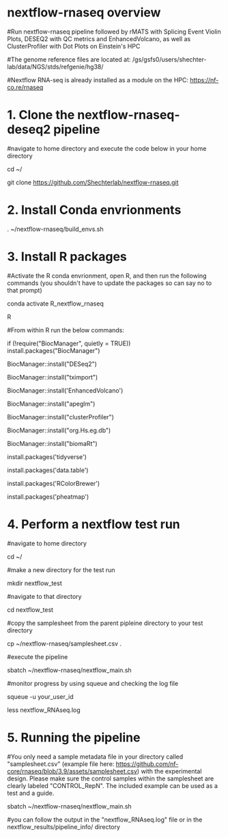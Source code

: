 # nextflow-rnaseq overview

#Run nextflow-rnaseq pipeline followed by rMATS with Splicing Event Violin Plots, DESEQ2 with QC metrics and EnhancedVolcano, as well as ClusterProfiler with Dot Plots on Einstein's HPC 

#The genome reference files are located at: /gs/gsfs0/users/shechter-lab/data/NGS/stds/refgenie/hg38/

#Nextflow RNA-seq is already installed as a module on the HPC: https://nf-co.re/rnaseq

# 1. Clone the nextflow-rnaseq-deseq2 pipeline 

#navigate to home directory and execute the code below in your home directory

cd ~/

git clone https://github.com/Shechterlab/nextflow-rnaseq.git


# 2. Install Conda envrionments

. ~/nextflow-rnaseq/build_envs.sh

# 3. Install R packages 

#Activate the R conda envrionment, open R, and then run the following commands (you shouldn't have to update the packages so can say no to that prompt)

conda activate R_nextflow_rnaseq

R

#From within R run the below commands:

if (!require("BiocManager", quietly = TRUE))
    install.packages("BiocManager")


BiocManager::install("DESeq2")

BiocManager::install("tximport")

BiocManager::install('EnhancedVolcano')

BiocManager::install("apeglm")

BiocManager::install("clusterProfiler")

BiocManager::install("org.Hs.eg.db")

BiocManager::install("biomaRt")

install.packages('tidyverse')

install.packages('data.table')

install.packages('RColorBrewer')

install.packages('pheatmap')


# 4. Perform a nextflow test run 

#navigate to home directory

cd ~/

#make a new directory for the test run

mkdir nextflow_test

#navigate to that directory

cd nextflow_test 

#copy the samplesheet from the parent pipleine directory to your test directory

cp ~/nextflow-rnaseq/samplesheet.csv .

#execute the pipeline

sbatch ~/nextflow-rnaseq/nextflow_main.sh

#monitor progress by using squeue and checking the log file 

squeue -u your_user_id

less nextflow_RNAseq.log

# 5. Running the pipeline 

#You only need a sample metadata file in your directory called "samplesheet.csv" (example file here: https://github.com/nf-core/rnaseq/blob/3.9/assets/samplesheet.csv) with the experimental design. Please make sure the control samples within the samplesheet are clearly labeled "CONTROL_RepN". The included example can be used as a test and a guide.

sbatch ~/nextflow-rnaseq/nextflow_main.sh

#you can follow the output in the "nextflow_RNAseq.log" file or in the nextflow_results/pipeline_info/ directory








